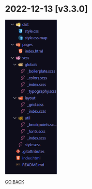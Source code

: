 # 2022-12-13  [v3.3.0]
![Alt text](../../Media/PNG/Screenshot_1.png)

[GO BACK](https://github.com/AlexEG/alexeg.github.io/tree/main#readme)